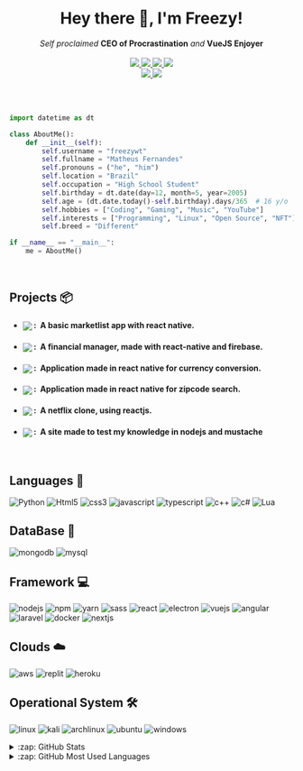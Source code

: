 <h1 align="center">Hey there 👋, I'm Freezy!</h1>
<p align="center">
    <i>Self proclaimed</i> <b>CEO of Procrastination</b> <i>and</i> <b>VueJS Enjoyer</b>
    <br />
    <br />
    <a href="https://hits.seeyoufarm.com/">
        <img src="https://hits.seeyoufarm.com/api/count/incr/badge.svg?url=https%3A%2F%2Fgithub.com%2FWilly-JL&title_bg=%232D2D2D&count_bg=%2300CC69&icon=github.svg&icon_color=%23E7E7E7&title=Views%20%28Day%20%2F%20All%29&edge_flat=false" />
    </a>
    <a href="https://pufler.dev/git-badges/">
        <img src="https://badges.pufler.dev/years/freezywt?style=flat&labelColor=333333&logoColor=E7E7E7&color=0089FF&label=Years&logo=github" />
    </a>
    <a href="https://github.com/freezywt?tab=followers">
        <img src="https://img.shields.io/github/followers/freezywt?labelColor=333333&logoColor=E7E7E7&color=8939FF&label=Followers&logo=github" />
    </a>
    <a href="#">
        <img src="https://img.shields.io/github/stars/freezywt?affiliations=OWNER%2CCOLLABORATOR&labelColor=333333&logoColor=E7E7E7&color=EEAA00&label=Stars&logo=github" />
    </a>
    <br />
    <a href="#">
        <img src="https://img.shields.io/badge/Open_Source-❤-FF0069?style=flat&labelColor=333333&logoColor=E7E7E7">
    </a>
    <a href="#">
        <img src="https://img.shields.io/badge/PRs-Welcome-00CC00?style=flat&labelColor=333333&logoColor=E7E7E7">
    </a>
</p>

<br />

<br />

```py
import datetime as dt

class AboutMe():
    def __init__(self):
        self.username = "freezywt"
        self.fullname = "Matheus Fernandes"
        self.pronouns = ("he", "him")
        self.location = "Brazil"
        self.occupation = "High School Student"
        self.birthday = dt.date(day=12, month=5, year=2005)
        self.age = (dt.date.today()-self.birthday).days/365  # 16 y/o
        self.hobbies = ["Coding", "Gaming", "Music", "YouTube"]
        self.interests = ["Programming", "Linux", "Open Source", "NFT"]
        self.breed = "Different"

if __name__ == "__main__":
    me = AboutMe()
```

<br />

Projects 📦
-----------
- #### <a href="hhttps://github.com/freezywt/Market-List.git"><img align="center" src="https://img.shields.io/github/v/release/ohitstom/MarketList?label=Market List&style=for-the-badge&labelColor=E84F41&color=F48C38"></a> :&nbsp; A basic marketlist app with react native.
- #### <a href="https://github.com/freezywt/Financas"><img align="center" src="https://img.shields.io/github/v/release/freezywt/Financas?label=Financas&style=for-the-badge&labelColor=3079EA&color=885DEA"></a> :&nbsp; A financial manager, made with react-native and firebase.
- #### <a href="https://github.com/freezywt/Conversor-De-Moedas"><img align="center" src="https://img.shields.io/badge/-Currency converter-BCBD0A?style=for-the-badge"></a> :&nbsp; Application made in react native for currency conversion.
- #### <a href="https://github.com/freezywt/BuscadorDeCep"><img align="center" src="https://img.shields.io/badge/Zip code search-887BFA?style=for-the-badge"></a> :&nbsp; Application made in react native for zipcode search.
- #### <a href="https://github.com/freezywt/Netflix-Clone"><img align="center" src="https://img.shields.io/badge/-Netflix Clone-DC2222?style=for-the-badge"></a> :&nbsp; A netflix clone, using reactjs.
- #### <a href="https://github.com/freezywt/nodets-canil"><img align="center" src="https://img.shields.io/github/v/release/Node Canil/Str8up-Menu?label=Str8up%20Menu&style=for-the-badge&labelColor=02ACD6&color=BCBD0A"></a> :&nbsp; A site made to test my knowledge in nodejs and mustache

<br />

Languages 💾
------------
![Python](https://img.shields.io/badge/Python-FFD43B?style=for-the-badge&logo=python&logoColor=darkgreen)
![Html5](https://img.shields.io/badge/HTML5-E34F26?style=for-the-badge&logo=html5&logoColor=white)
![css3](https://img.shields.io/badge/CSS3-1572B6?style=for-the-badge&logo=css3&logoColor=white)
![javascript](https://img.shields.io/badge/JavaScript-F7DF1E?style=for-the-badge&logo=javascript&logoColor=black)
![typescript](https://img.shields.io/badge/TypeScript-007ACC?style=for-the-badge&logo=typescript&logoColor=white)
![c++](https://img.shields.io/badge/C%2B%2B-00599C?style=for-the-badge&logo=c%2B%2B&logoColor=white)
![c#](https://img.shields.io/badge/C%23-239120?style=for-the-badge&logo=c-sharp&logoColor=white)
![Lua](https://img.shields.io/badge/Lua-2C2D72?style=for-the-badge&logo=lua&logoColor=white)

DataBase 💾
--------
![mongodb](https://img.shields.io/badge/MongoDB-4EA94B?style=for-the-badge&logo=mongodb&logoColor=white)
![mysql](https://img.shields.io/badge/MySQL-00000F?style=for-the-badge&logo=mysql&logoColor=white)

Framework 💻
--------
![nodejs](https://img.shields.io/badge/Node.js-339933?style=for-the-badge&logo=nodedotjs&logoColor=white)
![npm](https://img.shields.io/badge/npm-CB3837?style=for-the-badge&logo=npm&logoColor=white)
![yarn](https://img.shields.io/badge/Yarn-2C8EBB?style=for-the-badge&logo=yarn&logoColor=white)
![sass](https://img.shields.io/badge/Sass-CC6699?style=for-the-badge&logo=sass&logoColor=white)
![react](https://img.shields.io/badge/React-20232A?style=for-the-badge&logo=react&logoColor=61DAFB)
![electron](https://img.shields.io/badge/Electron-2B2E3A?style=for-the-badge&logo=electron&logoColor=9FEAF9)
![vuejs](https://img.shields.io/badge/Vue.js-35495E?style=for-the-badge&logo=vuedotjs&logoColor=4FC08D)
![angular](https://img.shields.io/badge/Angular-DD0031?style=for-the-badge&logo=angular&logoColor=white)
![laravel](https://img.shields.io/badge/Laravel-FF2D20?style=for-the-badge&logo=laravel&logoColor=white)
![docker](https://img.shields.io/badge/Docker-2CA5E0?style=for-the-badge&logo=docker&logoColor=white)
![nextjs](https://img.shields.io/badge/next.js-000000?style=for-the-badge&logo=nextdotjs&logoColor=white)

Clouds ☁️
--------
![aws](https://img.shields.io/badge/Amazon_AWS-232F3E?style=for-the-badge&logo=amazon-aws&logoColor=white)
![replit](https://img.shields.io/badge/replit-667881?style=for-the-badge&logo=replit&logoColor=white)
![heroku](https://img.shields.io/badge/Heroku-430098?style=for-the-badge&logo=heroku&logoColor=white)

Operational System 🛠️
--------
![linux](https://img.shields.io/badge/Linux-FCC624?style=for-the-badge&logo=linux&logoColor=black)
![kali](https://img.shields.io/badge/Kali_Linux-557C94?style=for-the-badge&logo=kali-linux&logoColor=white)
![archlinux](https://img.shields.io/badge/Arch_Linux-1793D1?style=for-the-badge&logo=arch-linux&logoColor=white)
![ubuntu](https://img.shields.io/badge/Ubuntu-E95420?style=for-the-badge&logo=ubuntu&logoColor=white)
![windows](https://img.shields.io/badge/Windows-0078D6?style=for-the-badge&logo=windows&logoColor=white)


<details>
  <summary>:zap: GitHub Stats</summary>
<p align="center">
  <img src="https://github-readme-stats.vercel.app/api?username=freezywt&show_icons=true">
</p>
</details>

<details>
  <summary>:zap: GitHub Most Used Languages</summary>
<p align="center">
  <img src="https://github-readme-stats.vercel.app/api/top-langs/?username=freezywt&hide=batchfile" />
</p>
</details>
